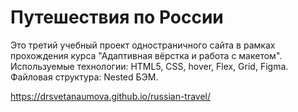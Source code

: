 # Путешествия по России

Это третий учебный проект одностраничного сайта в рамках прохождения курса "Адаптивная вёрстка и работа с макетом".
Используемые технологии: HTML5, CSS, hover, Flex, Grid, Figma. 
Файловая структура: Nested БЭМ.

https://drsvetanaumova.github.io/russian-travel/
